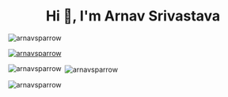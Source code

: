 <h1 align="center">Hi 👋, I'm Arnav Srivastava</h1>

<p align="left"> <img src="https://komarev.com/ghpvc/?username=arnavsparrow&label=Profile%20views&color=0e75b6&style=flat" alt="arnavsparrow" /> </p>

<p align="left"> <a href="https://github.com/ryo-ma/github-profile-trophy"><img src="https://github-profile-trophy.vercel.app/?username=arnavsparrow" alt="arnavsparrow" /></a> </p>



<p><img align="left" src="https://github-readme-stats.vercel.app/api/top-langs?username=arnavsparrow&show_icons=true&locale=en&layout=compact" alt="arnavsparrow" /></p>

<p>&nbsp;<img align="center" src="https://github-readme-stats.vercel.app/api?username=arnavsparrow&show_icons=true&locale=en" alt="arnavsparrow" /></p>

<p><img align="center" src="https://github-readme-streak-stats.herokuapp.com/?user=arnavsparrow&" alt="arnavsparrow" /></p>
